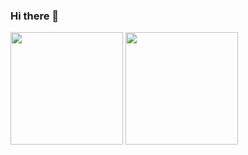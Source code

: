 ### Hi there 👋

<p>
<img src="https://github-readme-stats.vercel.app/api?username=Hudzaiflank&show_icons=true" height=180 />
<img src="https://github-readme-stats.vercel.app/api/top-langs/?username=anuraghazra&layout=compact" height=180 />
</p>

